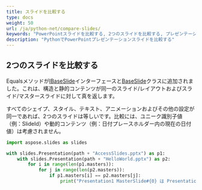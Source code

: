 ```yaml
---
title: スライドを比較する
type: docs
weight: 50
url: /ja/python-net/compare-slides/
keywords: "PowerPointスライドを比較する, 2つのスライドを比較する, プレゼンテーション, Python, Aspose.Slides"
description: "PythonでPowerPointプレゼンテーションスライドを比較する"
---
```


## **2つのスライドを比較する**
Equalsメソッドが[IBaseSlide](https://reference.aspose.com/slides/python-net/aspose.slides/ibaseslide/)インターフェースと[BaseSlide](https://reference.aspose.com/slides/python-net/aspose.slides/baseslide/)クラスに追加されました。これは、構造と静的コンテンツが同一のスライド/レイアウトおよびスライド/マスタースライドに対して真を返します。

すべてのシェイプ、スタイル、テキスト、アニメーションおよびその他の設定が同一であれば、2つのスライドは等しいです。比較には、ユニーク識別子値（例：SlideId）や動的コンテンツ（例：日付プレースホルダー内の現在の日付値）は考慮されません。

```py
import aspose.slides as slides

with slides.Presentation(path + "AccessSlides.pptx") as p1:
    with slides.Presentation(path + "HelloWorld.pptx") as p2:
        for i in range(len(p1.masters)):
            for j in range(len(p2.masters)):
                if p1.masters[i] == p2.masters[j]:
                    print("Presentation1 MasterSlide#{0} は Presentation2 MasterSlide#{1} と等しい".format(i,j))
```